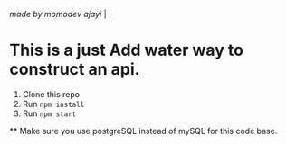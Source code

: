 *made by momodev ajayi*
|
|
# This is a just Add water way to construct an api.
 

1. Clone this repo
2. Run `npm install`
3. Run `npm start`
 
** Make sure you use postgreSQL instead of mySQL for this code base.
